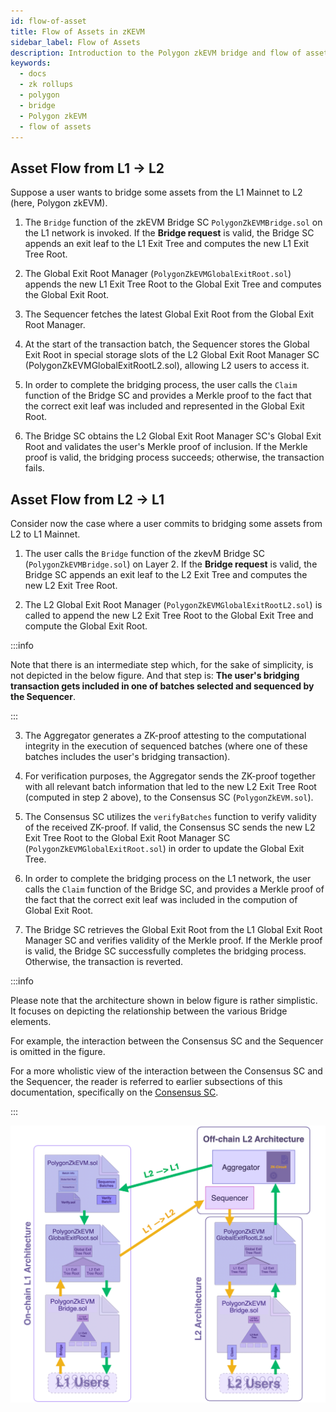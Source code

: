 ```yaml
---
id: flow-of-asset
title: Flow of Assets in zKEVM
sidebar_label: Flow of Assets
description: Introduction to the Polygon zkEVM bridge and flow of assets between L1 and L2.
keywords:
  - docs
  - zk rollups
  - polygon
  - bridge
  - Polygon zkEVM
  - flow of assets
---
```


## Asset Flow from L1 &rarr; L2

Suppose a user wants to bridge some assets from the L1 Mainnet to L2 (here, Polygon zkEVM).

1. The `Bridge` function of the zkEVM Bridge SC `PolygonZkEVMBridge.sol` on the L1 network is invoked. If the **Bridge request** is valid, the Bridge SC appends an exit leaf to the L1 Exit Tree and computes the new L1 Exit Tree Root.

2. The Global Exit Root Manager (`PolygonZkEVMGlobalExitRoot.sol`) appends the new L1 Exit Tree Root to the Global Exit Tree and computes the Global Exit Root.

3. The Sequencer fetches the latest Global Exit Root from the Global Exit Root Manager. 

4. At the start of the transaction batch, the Sequencer stores the Global Exit Root in special storage slots of the L2 Global Exit Root Manager SC (PolygonZkEVMGlobalExitRootL2.sol), allowing L2 users to access it.

5. In order to complete the bridging process, the user calls the `Claim` function of the Bridge SC and provides a Merkle proof to the fact that the correct exit leaf was included and represented in the Global Exit Root.

6. The Bridge SC obtains the L2 Global Exit Root Manager SC's Global Exit Root and validates the user's Merkle proof of inclusion. If the Merkle proof is valid, the bridging process succeeds; otherwise, the transaction fails.

## Asset Flow from L2 &rarr; L1

Consider now the case where a user commits to bridging some assets from L2 to L1 Mainnet.

1. The user calls the `Bridge` function of the zkevM Bridge SC (`PolygonZkEVMBridge.sol`) on Layer 2. If the **Bridge request** is valid, the Bridge SC appends an exit leaf to the L2 Exit Tree and computes the new L2 Exit Tree Root.

2. The L2 Global Exit Root Manager (`PolygonZkEVMGlobalExitRootL2.sol`) is called to append the new L2 Exit Tree Root to the Global Exit Tree and compute the Global Exit Root.

:::info

Note that there is an intermediate step which, for the sake of simplicity, is not depicted in the below figure. And that step is: **The user's bridging transaction gets included in one of batches selected and sequenced by the Sequencer**.

:::

3. The Aggregator generates a ZK-proof attesting to the computational integrity in the execution of sequenced batches (where one of these batches includes the user's bridging transaction).

4. For verification purposes, the Aggregator sends the ZK-proof together with all relevant batch information that led to the new L2 Exit Tree Root (computed in step 2 above), to the Consensus SC (`PolygonZkEVM.sol`).

5. The Consensus SC utilizes the `verifyBatches` function to verify validity of the received ZK-proof. If valid, the Consensus SC sends the new L2 Exit Tree Root to the Global Exit Root Manager SC (`PolygonZkEVMGlobalExitRoot.sol`) in order to update the Global Exit Tree.

6. In order to complete the bridging process on the L1 network, the user calls the `Claim` function of the Bridge SC, and provides a Merkle proof of the fact that the correct exit leaf was included in the compution of Global Exit Root.

7. The Bridge SC retrieves the Global Exit Root from the L1 Global Exit Root Manager SC and verifies validity of the Merkle proof. If the Merkle proof is valid, the Bridge SC successfully completes the bridging process. Otherwise, the transaction is reverted.

:::info

Please note that the architecture shown in below figure is rather simplistic. It focuses on depicting the relationship between the various Bridge elements.

For example, the interaction between the Consensus SC and the Sequencer is omitted in the figure. 

For a more wholistic view of the interaction between the Consensus SC and the Sequencer, the reader is referred to earlier subsections of this documentation, specifically on the [<ins>Consensus SC</ins>](/architecture.md#consensus-contract).

:::

![A end-to-end flow of assets between L1 and L2](figures/06pzb-complete-asset-flow-l1-l2.png)
